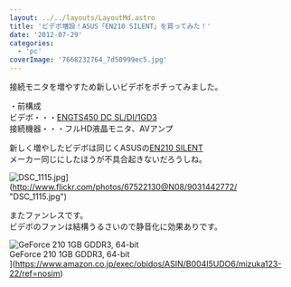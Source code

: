 ```yaml
---
layout: ../../layouts/LayoutMd.astro
title: 'ビデボ増設！ASUS「EN210 SILENT」を買ってみた！'
date: '2012-07-29'
categories:
  - 'pc'
coverImage: '7668232764_7d50999ec5.jpg'
---
```


接続モニタを増やすため新しいビデボをポチってみました。

・前構成  
ビデボ・・・[ENGTS450 DC SL/DI/1GD3](http://www.asus.co.jp/Graphics_Cards/NVIDIA_Series/ENGTS450_DC_SLDI1GD3/)  
接続機器・・・フルHD液晶モニタ、AVアンプ

新しく増やしたビデボは同じくASUSの[EN210 SILENT](http://www.asus.com/Graphics_Cards/NVIDIA_Series/EN210_SILENTDI512MD3V2LP/)  
メーカー同じにしたほうが不具合起きないだろうしね。

![DSC_1115.jpg](/archive/images/9031442772_5660e3e2e4.jpg)](http://www.flickr.com/photos/67522130@N08/9031442772/ "DSC_1115.jpg")

またファンレスです。  
ビデボのファンは結構うるさいので静音化に効果ありです。

![GeForce 210 1GB GDDR3, 64-bit](/archive/images/419RzcQnihL._SL160_.jpg)  
GeForce 210 1GB GDDR3, 64-bit  
](https://www.amazon.co.jp/exec/obidos/ASIN/B004I5UDO6/mizuka123-22/ref=nosim)
